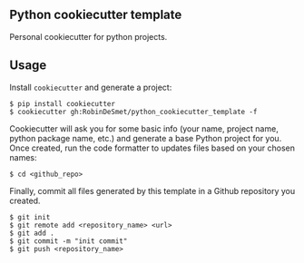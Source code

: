 ## Python cookiecutter template

Personal cookiecutter for python projects.

## Usage

Install `cookiecutter` and generate a project:

```
$ pip install cookiecutter
$ cookiecutter gh:RobinDeSmet/python_cookiecutter_template -f
```

Cookiecutter will ask you for some basic info (your name, project name, python package name, etc.) and generate a base Python project for you.
Once created, run the code formatter to updates files based on your chosen names:

```
$ cd <github_repo>
```

Finally, commit all files generated by this template in a Github repository you created.
```
$ git init
$ git remote add <repository_name> <url>
$ git add .
$ git commit -m "init commit"
$ git push <repository_name>
```